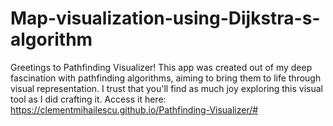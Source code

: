 # Map-visualization-using-Dijkstra-s-algorithm
Greetings to Pathfinding Visualizer! This app was created out of my deep fascination with pathfinding algorithms, aiming to bring them to life through visual representation. I trust that you'll find as much joy exploring this visual tool as I did crafting it. Access it here: https://clementmihailescu.github.io/Pathfinding-Visualizer/#
